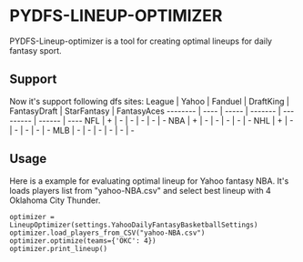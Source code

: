 # PYDFS-LINEUP-OPTIMIZER
PYDFS-Lineup-optimizer is a tool for creating optimal lineups for daily fantasy sport.

## Support
Now it's support following dfs sites:
League | Yahoo | Fanduel | DraftKing | FantasyDraft | StarFantasy | FantasyAces
-------- | ---- | ----- | ------- | --------- | ------ | ----
NFL | + | - | - | - | - | -
NBA | + | - | - | - | - | -
NHL | + | - | - | - | - | -
MLB | - | - | - | - | - | -

## Usage
Here is a example for evaluating optimal lineup for Yahoo fantasy NBA. It's loads players list from "yahoo-NBA.csv" and select best lineup with 4 Oklahoma City Thunder.
```
optimizer = LineupOptimizer(settings.YahooDailyFantasyBasketballSettings)
optimizer.load_players_from_CSV("yahoo-NBA.csv")
optimizer.optimize(teams={'OKC': 4})
optimizer.print_lineup()
```


